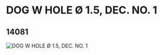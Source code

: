 # DOG W HOLE Ø 1.5, DEC. NO. 1
## 14081
![DOG W HOLE Ø 1.5, DEC. NO. 1](https://lc-www-live-s.legocdn.com/media/bricks/5/2/6035467.jpg)